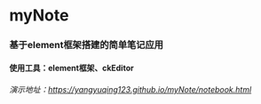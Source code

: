 # myNote
### 基于element框架搭建的简单笔记应用
#### 使用工具：element框架、ckEditor
######  演示地址：https://yangyuqing123.github.io/myNote/notebook.html
